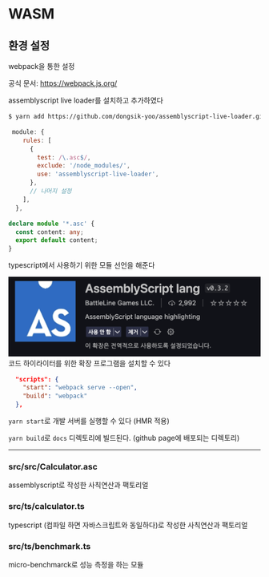 # WASM

## 환경 설정

webpack을 통한 설정

공식 문서: https://webpack.js.org/

assemblyscript live loader를 설치하고 추가하였다
```zsh
$ yarn add https://github.com/dongsik-yoo/assemblyscript-live-loader.git --dev
```

```js
 module: {
    rules: [
      {
        test: /\.asc$/, 
        exclude: '/node_modules/',
        use: 'assemblyscript-live-loader',
      },
      // 나머지 설정
    ],
  },
```

```ts
declare module '*.asc' {
  const content: any;
  export default content;
}
```
typescript에서 사용하기 위한 모듈 선언을 해준다


![Alt text](image.png)
코드 하이라이터를 위한 확장 프로그램을 설치할 수 있다

```json
  "scripts": {
    "start": "webpack serve --open",
    "build": "webpack"
  },
```

`yarn start`로 개발 서버를 실행할 수 있다 (HMR 적용)

`yarn build`로 `docs` 디렉토리에 빌드된다. (github page에 배포되는 디렉토리)

---

### src/src/Calculator.asc
assemblyscript로 작성한 사칙연산과 팩토리얼
### src/ts/calculator.ts
typescript (컴파일 하면 자바스크립트와 동일하다)로 작성한 사칙연산과 팩토리얼
### src/ts/benchmark.ts
micro-benchmarck로 성능 측정을 하는 모듈
